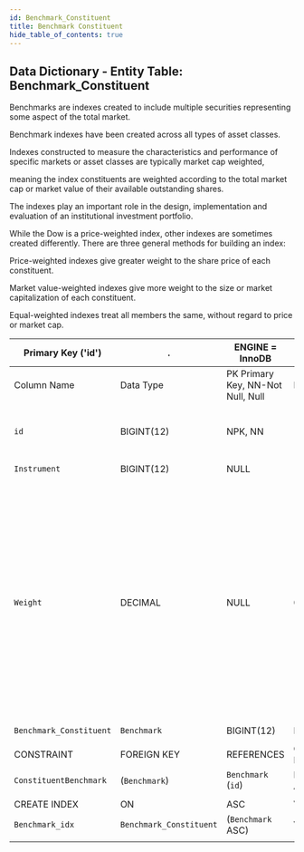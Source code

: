 ```yaml
---
id: Benchmark_Constituent
title: Benchmark Constituent
hide_table_of_contents: true
---
```


## Data Dictionary - Entity Table: Benchmark_Constituent

Benchmarks are indexes created to include multiple securities representing some aspect of the total market. 

Benchmark indexes have been created across all types of asset classes. 

Indexes constructed to measure the characteristics and performance of specific markets or asset classes are typically market cap weighted,

 meaning the index constituents are weighted according to the total market cap or market value of their available outstanding shares.
 
 The indexes play an important role in the design, implementation and evaluation of an institutional investment portfolio.
 
 While the Dow is a price-weighted index, other indexes are sometimes created differently. There are three general methods for building an index:

Price-weighted indexes give greater weight to the share price of each constituent.

Market value-weighted indexes give more weight to the size or market capitalization of each constituent.

Equal-weighted indexes treat all members the same, without regard to price or market cap.


| Primary Key ('id')|.|ENGINE = InnoDB|||
|---|---|---|---|---|
| Column Name| Data Type|PK Primary Key, NN-Not Null, Null|Example|Comment|
|| 
|`id`| BIGINT(12)| NPK, NN|1|PrimaryKey-ID, Not Null (auto creates)|
|`Instrument`| BIGINT(12)| NULL|1|enter Instrument|
|`Weight`| DECIMAL |NULL|0.05|Price weighted index as a decimal. Share of the instrument in respective benchmark. With instrument return and weight, benchmark return could be calculated, then further compared with client portfolio return|
|`Benchmark_Constituent`|`Benchmark`| BIGINT(12)| NULL|1|enter Benchmark|
||
|CONSTRAINT|FOREIGN KEY|REFERENCES |ON DELETE|ON UPDATE|
|`ConstituentBenchmark`|(`Benchmark`)|`Benchmark` (`id`)|NO ACTION| NO ACTION|
||
|CREATE INDEX|ON|ASC|VISABLE||
|`Benchmark_idx`|`Benchmark_Constituent`|(`Benchmark` ASC)| VISIBLE;||
||
